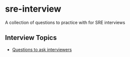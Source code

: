 # sre-interview
A collection of questions to practice with for SRE interviews

## Interview Topics
* [Questions to ask interviewers](questions-to-ask-interviews.md)
